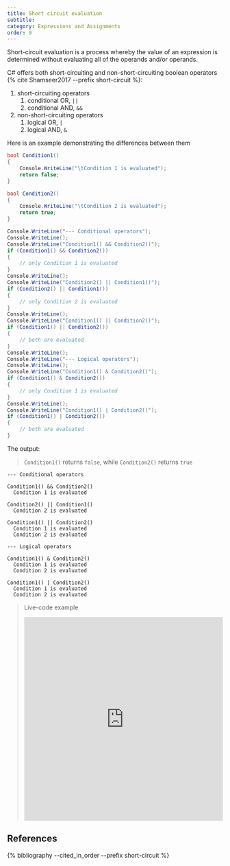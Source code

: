```yaml
---
title: Short circuit evaluation
subtitle:
category: Expressions and Assignments
order: 9
---
```


Short-circuit evaluation is a process whereby the value of an expression is determined without evaluating all of the operands and/or operands.

C# offers both short-circuiting and non-short-circuiting boolean operators {% cite Shamseer2017 --prefix short-circuit %}:

1. short-circuiting operators
    1. conditional OR, `||`
    1. conditional AND, `&&`
1. non-short-circuiting operators
    1. logical OR, `|`
    1. logical AND, `&`

Here is an example demonstrating the differences between them

```cs
bool Condition1()
{
    Console.WriteLine("\tCondition 1 is evaluated");
    return false;
}

bool Condition2()
{
    Console.WriteLine("\tCondition 2 is evaluated");
    return true;
}

Console.WriteLine("--- Conditional operators");
Console.WriteLine();
Console.WriteLine("Condition1() && Condition2()");
if (Condition1() && Condition2())
{
    // only Condition 1 is evaluated
}
Console.WriteLine();
Console.WriteLine("Condition2() || Condition1()");
if (Condition2() || Condition1())
{
    // only Condition 2 is evaluated
}
Console.WriteLine();
Console.WriteLine("Condition1() || Condition2()");
if (Condition1() || Condition2())
{
    // both are evaluated
}
Console.WriteLine();
Console.WriteLine("--- Logical operators");
Console.WriteLine();
Console.WriteLine("Condition1() & Condition2()");
if (Condition1() & Condition2())
{
    // only Condition 1 is evaluated
}
Console.WriteLine();
Console.WriteLine("Condition1() | Condition2()");
if (Condition1() | Condition2())
{
    // both are evaluated
}
```

The output:

> `Condition1()` returns `false`, while `Condition2()` returns `true`

```
--- Conditional operators

Condition1() && Condition2()
  Condition 1 is evaluated

Condition2() || Condition1()
  Condition 2 is evaluated

Condition1() || Condition2()
  Condition 1 is evaluated
  Condition 2 is evaluated

--- Logical operators

Condition1() & Condition2()
  Condition 1 is evaluated
  Condition 2 is evaluated

Condition1() | Condition2()
  Condition 1 is evaluated
  Condition 2 is evaluated
```

> Live-code example
> <iframe width="100%" height="475" src="https://dotnetfiddle.net/Widget/Z8nuzH" frameborder="0"></iframe>

## References

{% bibliography --cited_in_order --prefix short-circuit %}